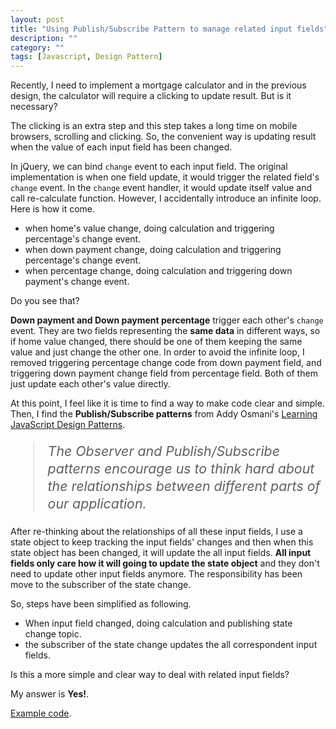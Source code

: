 ```yaml
---
layout: post
title: "Using Publish/Subscribe Pattern to manage related input fields"
description: ""
category: ""
tags: [Javascript, Design Pattern]
---
```


Recently, I need to implement a mortgage calculator and in the previous design, the calculator will require a clicking to update result. But is it necessary? 

The clicking is an extra step and this step takes a long time on mobile browsers, scrolling and clicking. So, the convenient way is updating result when the value of each input field has been changed. 

In jQuery, we can bind `change` event to each input field. 
The original implementation is when one field update, it would trigger the related field's `change` event. In the `change` event handler, it would update itself value and call re-calculate function.
However, I accidentally introduce an infinite loop. Here is how  it come.
- when home's value change, doing calculation and triggering percentage's change event.
- when down payment change, doing calculation and triggering percentage's change event.
- when percentage change, doing calculation and triggering down payment's change event.

Do you see that?


**Down payment and Down payment percentage** trigger each other's `change` event. They are two fields representing the **same data** in different ways, so if home value changed, there should be one of them keeping the same value and just change the other one. In order to avoid the infinite loop, I removed triggering percentage change code from down payment field, and triggering down payment change field from percentage field. Both of them just update each other's value directly.

At this point, I feel like it is time to find a way to make code clear and simple. Then, I find the **Publish/Subscribe patterns** from Addy Osmani's [Learning JavaScript Design Patterns](http://www.addyosmani.com/resources/essentialjsdesignpatterns/book/).

<blockquote style="font-size: 16pt; font-style: italic; line-height: 1.3em;">
The Observer and Publish/Subscribe patterns encourage us to think hard about the relationships between different parts of our application.
</blockquote>


After re-thinking about the relationships of all these input fields, I use a state object to keep tracking the input fields' changes and then when this state object has been changed, it will update the all input fields. **All input fields only care how it will going to update the state object** and they don't need to update other input fields anymore. The responsibility has been move to the subscriber of the state change.

So, steps have been simplified as following.

- When input field changed, doing calculation and publishing state change topic.
- the subscriber of the state change updates the all correspondent input fields.

Is this a more simple and clear way to deal with related input fields?

My answer is **Yes!**.

[Example code](/examples/input-pub-sub/).
